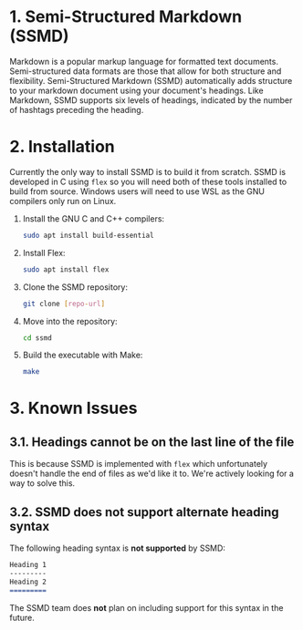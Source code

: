 # 1. Semi-Structured Markdown (SSMD)

Markdown is a popular markup language for formatted text documents. Semi-structured data formats are those that allow for both structure and flexibility. Semi-Structured Markdown (SSMD) automatically adds structure to your markdown document using your document's headings. Like Markdown, SSMD supports six levels of headings, indicated by the number of hashtags preceding the heading. 

# 2. Installation

Currently the only way to install SSMD is to build it from scratch. SSMD is developed in C using `flex` so you will need both of these tools installed to build from source. Windows users will need to use WSL as the GNU compilers only run on Linux.

1. Install the GNU C and C++ compilers:
    ```bash
    sudo apt install build-essential
    ```

2. Install Flex:
    ```bash
    sudo apt install flex
    ```

3. Clone the SSMD repository:
    ```bash
    git clone [repo-url]
    ```

4. Move into the repository:
    ```bash
    cd ssmd
    ```

5. Build the executable with Make:
    ```bash
    make
    ```

# 3. Known Issues

## 3.1. Headings cannot be on the last line of the file
This is because SSMD is implemented with `flex` which unfortunately doesn't handle the end of files as we'd like it to. We're actively looking for a way to solve this. 

## 3.2. SSMD does not support alternate heading syntax
The following heading syntax is **not supported** by SSMD:
```md
Heading 1
---------
Heading 2
=========
```
The SSMD team does **not** plan on including support for this syntax in the future.